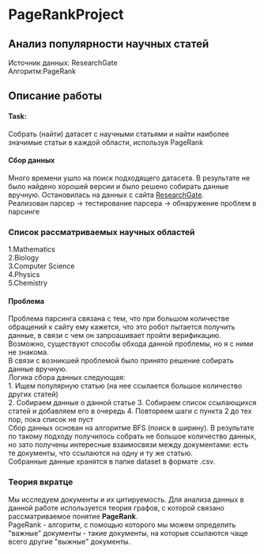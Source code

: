# PageRankProject  
## Анализ популярности научных статей   
  Источник данных: ResearchGate  
Алгоритм:PageRank    
## Описание работы  
#### **Task:**
Собрать (найти) датасет с научными статьями и найти наиболее значимые статьи в каждой области, используя PageRank  
#### **Сбор данных**  
Много времени ушло на поиск подходящего датасета. В результате не было найдено хорошей версии и было решено собирать данные вручную. Остановилась на данных с сайта [ResearchGate](https://www.researchgate.net/).  
Реализован парсер -> тестирование парсера -> обнаружение проблем в парсинге    
### Список рассматриваемых научных областей  
1.Mathematics  
2.Biology  
3.Computer Science  
4.Physics  
5.Chemistry    
#### **Проблема**  
Проблема парсинга связана с тем, что при большом количестве обращений к сайту ему кажется, что это робот пытается получить данные, в связи с чем он запроашивает пройти верификацию. Возможно, существуют способы обхода данной проблемы, но я с ними не знакома.  
В связи с возникшей проблемой было принято решение собирать данные вручную.  
Логика сбора данных следующая:    
    1. Ищем популярную статью (на нее ссылается большое количество других статей)  
    2. Собираем данные о данной статье
    3. Собираем список ссылающихся статей и добавляем его в очередь
    4. Повторяем шаги с пункта 2 до тех пор, пока список не пуст  
Сбор данных основан на алгоритме BFS (поиск в ширину). В результате по такому подходу получилось собрать не большое количество данных, но зато получены интересные взаимосвязи между документами: есть те документы, что ссылаются на одну и ту же статью.  
Собранные данные хранятся в папке dataset в формате .csv.   
### Теория вкратце  
Мы исследуем документы и их цитируемость. Для анализа данных в данной работе используется теория графов, с которой связано рассматриваемое понятие **PageRank**.    
PageRank - алгоритм, с помощью которого мы можем определить "важные" документы - такие документы, на которые ссылаются чаще всего другие "выжные" документы. 
